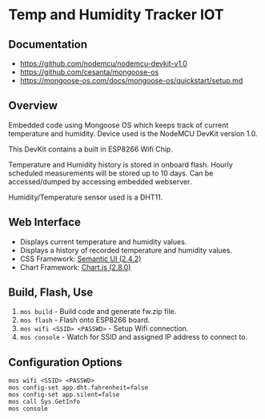 # Temp and Humidity Tracker IOT
## Documentation
- https://github.com/nodemcu/nodemcu-devkit-v1.0
- https://github.com/cesanta/mongoose-os
- https://mongoose-os.com/docs/mongoose-os/quickstart/setup.md

## Overview
Embedded code using Mongoose OS which keeps track of current temperature and humidity. Device used is the NodeMCU DevKit version 1.0.

This DevKit contains a built in ESP8266 Wifi Chip.

Temperature and Humidity history is stored in onboard flash. Hourly scheduled measurements will be stored up to 10 days. Can be accessed/dumped by accessing embedded webserver.

Humidity/Temperature sensor used is a DHT11.

## Web Interface
- Displays current temperature and humidity values.
- Displays a history of recorded temperature and humidity values.
- CSS Framework: [Semantic UI (2.4.2)](https://semantic-ui.com/)
- Chart Framework: [Chart.js (2.8.0)](https://www.chartjs.org/)

## Build, Flash, Use
1) `mos build` - Build code and generate fw.zip file.
2) `mos flash` - Flash onto ESP8266 board.
3) `mos wifi <SSID> <PASSWD>` - Setup Wifi connection.
4) `mos console` - Watch for SSID and assigned IP address to connect to.

## Configuration Options
```
mos wifi <SSID> <PASSWD>
mos config-set app.dht.fahrenheit=false
mos config-set app.silent=false
mos call Sys.GetInfo
mos console
```
